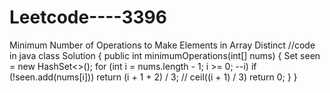 # Leetcode----3396
Minimum Number of Operations to Make Elements in Array Distinct 
//code in java 
class Solution {
  public int minimumOperations(int[] nums) {
    Set<Integer> seen = new HashSet<>();
    for (int i = nums.length - 1; i >= 0; --i)
      if (!seen.add(nums[i]))
        return (i + 1 + 2) / 3; // ceil((i + 1) / 3)
    return 0;
  }
}
